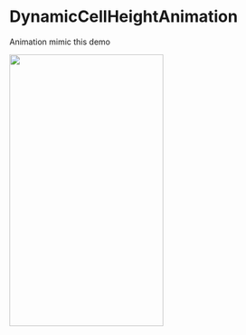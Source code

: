 # DynamicCellHeightAnimation
  Animation mimic this demo
  
  <img src="demo1.gif" width="272" height="480" />
